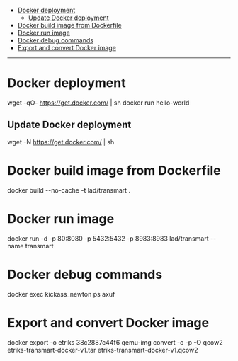 <!-- TOC depth:6 withLinks:1 updateOnSave:1 -->

- [Docker deployment](#docker-deployment)
	- [Update Docker deployment](#update-docker-deployment)
- [Docker build image from Dockerfile](#docker-build-image-from-dockerfile)
- [Docker run image](#docker-run-image)
- [Docker debug commands](#docker-debug-commands)
- [Export and convert Docker image](#export-and-convert-docker-image)

<!-- /TOC -->
****************************************

# Docker deployment
  wget -qO- https://get.docker.com/ | sh
  docker run hello-world

## Update Docker deployment
  wget -N https://get.docker.com/ | sh

# Docker build image from Dockerfile
  docker build --no-cache -t lad/transmart .

# Docker run image
  docker run -d -p 80:8080 -p 5432:5432 -p 8983:8983 lad/transmart --name transmart

# Docker debug commands
  docker exec kickass_newton ps axuf

# Export and convert Docker image
  docker export -o etriks 38c2887c44f6
  qemu-img convert -c -p -O qcow2 etriks-transmart-docker-v1.tar etriks-transmart-docker-v1.qcow2

